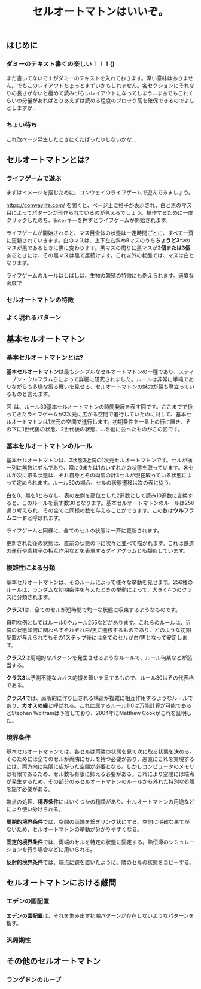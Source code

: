 <header>

# セルオートマトンはいいぞ。
<div class="author"ctes091x></div>

</header>

<main class="two-column">

## はじめに
### ダミーのテキスト書くの楽しい！！！()
まだ書いてないですがダミーのテキストを入れておきます。深い意味はありません。でもこのレイアウトちょっとまずいかもしれません。各セクションにそれなりの長さがないと極めて読みづらいレイアウトになってしまう…まあでもこれくらいの分量があればとりあえずは読める程度のブロック高を確保できるのでよしとしますか…

### ちょい待ち
これ改ページ発生したときにくたばったりしないかな…

## セルオートマトンとは?
### ライフゲームで遊ぶ
まずはイメージを掴むために、コンウェイのライフゲームで遊んでみましょう。

https://conwaylife.com/ を開くと、ページ上に格子が表示され、白と黒のマス目によってパターンが形作られているのが見えるでしょう。操作するために一度クリックしたのち、`Enter`キーを押すとライフゲームが開始されます。

ライフゲームが開始されると、マス目全体の状態は一定時間ごとに、すべて一斉に更新されていきます。白のマスは、上下左右斜め8マスのうち**ちょうど3つ**のマスが黒であるときに黒に変わります。黒マスの周りに黒マスが**2個または3個**あるときには、その黒マスは黒で居続けます。これ以外の状態では、マスは白となります。

ライフゲームのルールはしばしば、生物の繁殖の特徴にも例えられます。適度な密度で

### セルオートマトンの特徴

<!-- ### 用語の導入
以降の記述を円滑にするために、いくつかの用語を導入しておこう。

セル
: セルオートマトンにおける空間の最小単位。1マス。

状態
: セルの「色」。以降では、数字や各状態の特性に応じた名称で呼ぶ。

近傍
: 状態遷移の際に、各セルが状態を見る「周りのセル」。

パターン
: 

初期条件
: セルオートマトンを開始するときに与えるパターン。

世代
: セルオートマトンにおける時間の最小単位。 -->

### よく現れるパターン

## 基本セルオートマトン

### 基本セルオートマトンとは?

**基本セルオートマトン**は最もシンプルなセルオートマトンの一種であり、スティーブン・ウルフラムらによって詳細に研究されました。ルールは非常に単純でありながらも多様な振る舞いを見せる、セルオートマトンの魅力が最も際立っているものと言えます。

<!-- ![ルール30基本セルオートマトンの時間発展](https://upload.wikimedia.org/wikipedia/commons/a/aa/Rule30-256-rows.png) -->

図_は、ルール30基本セルオートマトンの時間発展を表す図です。ここまでで扱ってきたライフゲームが2次元に広がる空間で進行していたのに対して、基本セルオートマトンは1次元の空間で進行します。初期条件を一番上の行に置き、その下に1世代後の状態、2世代後の状態、…を縦に並べたものがこの図です。

### 基本セルオートマトンのルール
基本セルオートマトンは、2状態3近傍の1次元セルオートマトンです。セルが横一列に無数に並んでおり、常に0または1のいずれかの状態を取っています。各セルが次に取る状態は、それ自身とその両隣の計3セルが現在取っている状態によって定められます。ルール30の場合、セルの状態遷移は次の表に従う。

<!-- 表を入れる -->

白を0、黒を1とみなし、表の左側を高位とした2進数として読み10進数に変換すると、このルールを表す数30となります。基本セルオートマトンのルールは256通り考えられ、その全てに同様の数を与えることができます。この数は**ウルフラムコード**と呼ばれます。

ライフゲームと同様に、全てのセルの状態は一斉に更新されます。

更新された後の状態は、直前の状態の下に次々と並べて描かれます。これは鉄道の運行や素粒子の相互作用などを表現するダイアグラムとも類似しています。

### 複雑性による分類
基本セルオートマトンは、そのルールによって様々な挙動を見せます。256種のルールは、ランダムな初期条件を与えたときの挙動によって、大きく4つのクラスに分類されます。

**クラス1**は、全てのセルが短時間で均一な状態に収束するようなものです。

自明な例としてはルール0やルール255などがあります。これらのルールは、近傍の状態如何に関わらずそれぞれ白/黒に遷移するものであり、どのような初期配置が与えられてもその1ステップ後には全てのセルが白/黒となって安定します。

<!-- 図を挿入 -->

**クラス2**は周期的なパターンを発生させるようなルールで、ルール何某などが該当する。

<!-- 図を挿入 -->

**クラス3**は予測不能なカオス的振る舞いを呈するもので、ルール30はその代表格である。

<!-- 図を挿入 -->

**クラス4**では、局所的に作り出される構造が複雑に相互作用するようなルールであり、**カオスの縁**と呼ばれる。これに属するルール110は万能計算が可能であるとStephen Wolframは予言しており、2004年にMatthew Cookがこれを証明した。

<!-- 図を挿入 -->

### 境界条件
基本セルオートマトンでは、各セルは両隣の状態を見て次に取る状態を決める。そのためには全てのセルが両隣にセルを持つ必要があり、愚直にこれを実現するには、両方向に無限に広がった空間が必要となる。しかしコンピュータのメモリは有限であるため、セル数も有限に抑える必要がある。これにより空間には端点が発生するため、その部分のみセルオートマトンのルールから外れた特別な処理を施す必要がある。

端点の処理、**境界条件**にはいくつかの種類があり、セルオートマトンの用途などにより使い分けられる。

**周期的境界条件**では、空間の両端を繋ぎリング状にする。空間に明確な果てがないため、セルオートマトンの挙動が分かりやすくなる。

**固定的境界条件**では、両端のセルを特定の状態に固定する。熱伝導のシミュレーションを行う場合などに用いられる。

**反射的境界条件**では、端点に鏡を置いたように、隣のセルの状態をコピーする。

## セルオートマトンにおける難問
### エデンの園配置
**エデンの園配置**は、それを生み出す初期パターンが存在しないようなパターンを指す。

### 汎周期性


## その他のセルオートマトン
### ラングドンのループ

</main>
